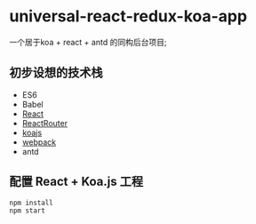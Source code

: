 # universal-react-redux-koa-app
一个居于koa + react + antd 的同构后台项目;


## 初步设想的技术栈
* ES6
* Babel
* [React](https://facebook.github.io/react/)
* [ReactRouter](https://github.com/rackt/react-router)
* [koajs](http://koajs.org)
* [webpack](https://webpack.github.io/)
* antd

## 配置 React + Koa.js 工程

```
npm install 
npm start
```